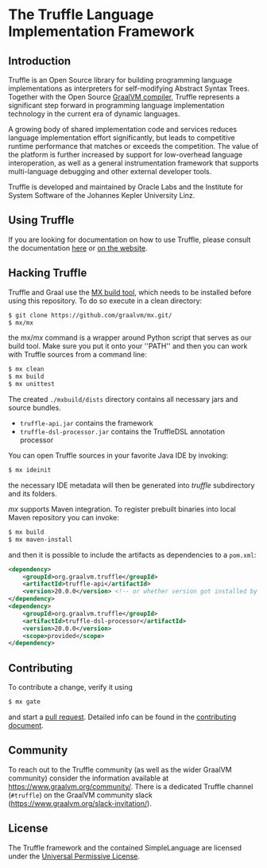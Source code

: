 # The Truffle Language Implementation Framework

## Introduction

Truffle is an Open Source library for building programming language implementations as interpreters for self-modifying Abstract Syntax Trees.
Together with the Open Source [GraalVM compiler](../compiler), Truffle represents a significant step
forward in programming language implementation technology in the current era of dynamic languages.

A growing  body of shared implementation code and services
reduces language implementation effort significantly, but leads to competitive runtime
performance that matches or exceeds the competition.  The value of the platform is further
increased by support for low-overhead language interoperation, as well as a general instrumentation
framework that supports multi-language debugging and other external developer tools.

Truffle is developed and maintained by Oracle Labs and the Institute for System
Software of the Johannes Kepler University Linz.

## Using Truffle

If you are looking for documentation on how to use Truffle, please consult the documentation [here](../docs/truffle-framework/README.md) or [on the website](https://www.graalvm.org/graalvm-as-a-platform/language-implementation-framework/).

## Hacking Truffle

Truffle and Graal use the [MX build tool](https://github.com/graalvm/mx/),
which needs to be installed before using this repository. To do so execute
in a clean directory:

```bash
$ git clone https://github.com/graalvm/mx.git/
$ mx/mx
```

the mx/*mx* command is a wrapper around Python script that serves as our build tool.
Make sure you put it onto your ''PATH'' and then you can work with Truffle
sources from a command line:

```bash
$ mx clean
$ mx build
$ mx unittest
```

The created `./mxbuild/dists` directory contains all necessary jars and source bundles.

  - `truffle-api.jar` contains the framework
  - `truffle-dsl-processor.jar` contains the TruffleDSL annotation processor

You can open Truffle sources in your favorite Java IDE by invoking:

```bash
$ mx ideinit
```

the necessary IDE metadata will then be generated into *truffle* subdirectory
and its folders.

*mx* supports Maven integration. To register prebuilt binaries into local Maven
repository you can invoke:

```bash
$ mx build
$ mx maven-install
```

and then it is possible to include the artifacts as dependencies to a `pom.xml`:

```xml
<dependency>
    <groupId>org.graalvm.truffle</groupId>
    <artifactId>truffle-api</artifactId>
    <version>20.0.0</version> <!-- or whether version got installed by mx maven-install -->
</dependency>
<dependency>
    <groupId>org.graalvm.truffle</groupId>
    <artifactId>truffle-dsl-processor</artifactId>
    <version>20.0.0</version>
    <scope>provided</scope>
</dependency>
```

## Contributing

To contribute a change, verify it using

```bash
$ mx gate
```
and start a [pull request](https://help.github.com/articles/using-pull-requests/).
Detailed info can be found in the [contributing document](CONTRIBUTING.md).

## Community

To reach out to the Truffle community (as well as the wider GraalVM community) consider the information available at https://www.graalvm.org/community/.
There is a dedicated Truffle channel (`#truffle`) on the GraalVM community slack (https://www.graalvm.org/slack-invitation/).

## License

The Truffle framework and the contained SimpleLanguage are licensed under the [Universal Permissive License](LICENSE.md).
